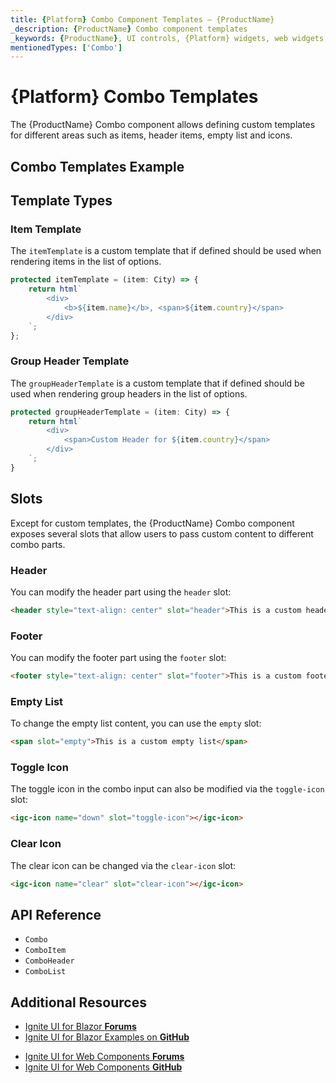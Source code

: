 ```yaml
---
title: {Platform} Combo Component Templates – {ProductName}
_description: {ProductName} Combo component templates
_keywords: {ProductName}, UI controls, {Platform} widgets, web widgets, UI widgets, {Platform}, Native {Platform} Components Suite, Native {Platform} Controls, Native {Platform} Components Library, {Platform} Combo Component Templates
mentionedTypes: ['Combo']
---
```


# {Platform} Combo Templates

The {ProductName} Combo component allows defining custom templates for different areas such as items, header items, empty list and icons.

## Combo Templates Example

<code-view style="height:400px"
           data-demos-base-url="{environment:dvDemosBaseUrl}"
           iframe-src="{environment:dvDemosBaseUrl}/grids/combo-templates"
           alt="{Platform} Combo Templates"
           github-src="grids/combo/templates">
</code-view>

## Template Types

### Item Template 

The `itemTemplate` is a custom template that if defined should be used when rendering items in the list of options.

```ts
protected itemTemplate = (item: City) => {
    return html`
        <div>
            <b>${item.name}</b>, <span>${item.country}</span>
        </div>
    `;
};
```

### Group Header Template 

The `groupHeaderTemplate` is a custom template that if defined should be used when rendering group headers in the list of options.

```ts
protected groupHeaderTemplate = (item: City) => {
    return html`
        <div>
            <span>Custom Header for ${item.country}</span>
        </div>
    `;
}
```

## Slots

Except for custom templates, the {ProductName} Combo component exposes several slots that allow users to pass custom content to different combo parts.

### Header

You can modify the header part using the `header` slot:

```html
<header style="text-align: center" slot="header">This is a custom header</header>
```

### Footer

You can modify the footer part using the `footer` slot:

```html
<footer style="text-align: center" slot="footer">This is a custom footer</footer>
```

### Empty List 

To change the empty list content, you can use the `empty` slot:

```html
<span slot="empty">This is a custom empty list</span>
```

### Toggle Icon 

The toggle icon in the combo input can also be modified via the `toggle-icon` slot:

```html
<igc-icon name="down" slot="toggle-icon"></igc-icon>
```

### Clear Icon 

The clear icon can be changed via the `clear-icon` slot:

```html
<igc-icon name="clear" slot="clear-icon"></igc-icon>
```

<!-- WebComponents -->
## API Reference

* `Combo`
* `ComboItem`
* `ComboHeader`
* `ComboList`

<!-- end: WebComponents -->

## Additional Resources

<!-- Blazor -->

* [Ignite UI for Blazor **Forums**](https://www.infragistics.com/community/forums/f/ignite-ui-for-blazor)
* [Ignite UI for Blazor Examples on **GitHub**](https://github.com/IgniteUI/igniteui-blazor-examples)

<!-- end: Blazor -->

<!-- WebComponents -->

* [Ignite UI for Web Components **Forums**](https://www.infragistics.com/community/forums/f/ignite-ui-for-web-components)
* [Ignite UI for Web Components **GitHub**](https://github.com/IgniteUI/igniteui-webcomponents)

<!-- end: WebComponents -->
